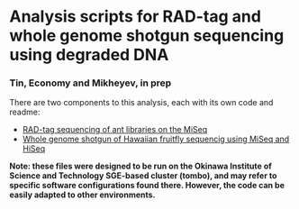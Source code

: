 # Analysis scripts for RAD-tag and whole genome shotgun sequencing using degraded DNA

### Tin, Economy and Mikheyev, in prep

There are two components to this analysis, each with its own code and readme:

  - [RAD-tag sequencing of ant libraries on the MiSeq](https://github.com/mikheyev/DNA-repair/tree/master/museum%20ants%20test)
  - [Whole genome shotgun of Hawaiian fruitfly sequencig using MiSeq and HiSeq](https://github.com/mikheyev/DNA-repair/tree/master/fruitfly)
    
**Note: these files were designed to be run on the Okinawa Institute of Science and Technology SGE-based cluster (tombo), and may refer to specific software configurations found there. However, the code can be easily adapted to other environments.**

